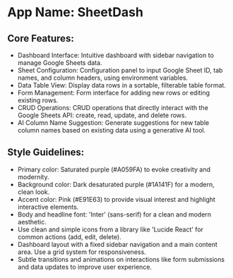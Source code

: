 # **App Name**: SheetDash

## Core Features:

- Dashboard Interface: Intuitive dashboard with sidebar navigation to manage Google Sheets data.
- Sheet Configuration: Configuration panel to input Google Sheet ID, tab names, and column headers, using environment variables.
- Data Table View: Display data rows in a sortable, filterable table format.
- Form Management: Form interface for adding new rows or editing existing rows.
- CRUD Operations: CRUD operations that directly interact with the Google Sheets API: create, read, update, and delete rows.
- AI Column Name Suggestion: Generate suggestions for new table column names based on existing data using a generative AI tool.

## Style Guidelines:

- Primary color: Saturated purple (#A059FA) to evoke creativity and modernity.
- Background color: Dark desaturated purple (#1A141F) for a modern, clean look.
- Accent color: Pink (#E91E63) to provide visual interest and highlight interactive elements.
- Body and headline font: 'Inter' (sans-serif) for a clean and modern aesthetic.
- Use clean and simple icons from a library like 'Lucide React' for common actions (add, edit, delete).
- Dashboard layout with a fixed sidebar navigation and a main content area. Use a grid system for responsiveness.
- Subtle transitions and animations on interactions like form submissions and data updates to improve user experience.
